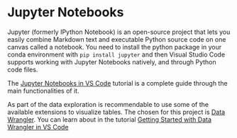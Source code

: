 # Jupyter Notebooks

Jupyter (formerly IPython Notebook) is an open-source project that lets you easily combine Markdown text and executable Python source code on one canvas called a notebook. 
You need to install the python package in your conda environment with ``pip install jupyter`` and then Visual Studio Code supports working with Jupyter Notebooks natively, and through Python code files. 

The [Jupyter Notebooks in VS Code](https://code.visualstudio.com/docs/datascience/jupyter-notebooks) tutorial is a complete guide through the main functionalities of it.

As part of the data exploration is recommendable to use some of the available extensions to visualize tables. The chosen for this project is [Data Wrangler](https://marketplace.visualstudio.com/items?itemName=ms-toolsai.datawrangler). You can learn about in the tutorial [Getting Started with Data Wrangler in VS Code](https://code.visualstudio.com/docs/datascience/data-wrangler)

